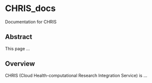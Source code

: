 # CHRIS_docs
Documentation for CHRIS

## Abstract
This page ...

## Overview
CHRIS (Cloud Health-computational Research Integration Service) is ...

